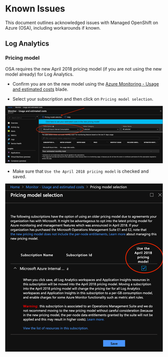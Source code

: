 # Known Issues

This document outlines acknowledged issues with Managed OpenShift on Azure (OSA), including workarounds if known.

## Log Analytics

### Pricing model

OSA requires the new April 2018 pricing model (if you are not using the new model already) for Log Analytics.

- Confirm you are on the new model using the [Azure Monitoring - Usage and estimated costs](https://portal.azure.com/?feature.customportal=false%2F#blade/Microsoft_Azure_Monitoring/AzureMonitoringBrowseBlade/usageAndCosts) blade.

- Select your subscription and then click on `Pricing model selection`.

![Select subscription](./medias/oms-billing-1.png)

- Make sure that `Use the April 2018 pricing model` is checked and saved.

![Use April 2018 billing model](./medias/oms-billing-2.png)